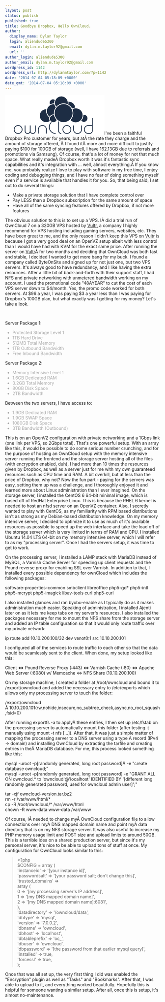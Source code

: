 ```yaml
---
layout: post
status: publish
published: true
title: Goodbye Dropbox, Hello OwnCloud.
author:
  display_name: Dylan Taylor
  login: aliendude5300
  email: dylan.m.taylor92@gmail.com
  url: ''
author_login: aliendude5300
author_email: dylan.m.taylor92@gmail.com
wordpress_id: 1142
wordpress_url: http://dylanmtaylor.com/?p=1142
date: '2014-07-04 05:18:09 +0000'
date_gmt: '2014-07-04 05:18:09 +0000'
---
```

<p><a href="http://dylanmtaylor.com/?attachment_id=1143" rel="attachment wp-att-1143"><img class="alignleft  wp-image-1143" src="/images/blog/2014/07/owncloud23.png" alt="owncloud23" width="323" height="129" /></a>I've been a faithful Dropbox Pro customer for years, but atÂ the rate they charge and the amount of storage offered, Â I found itÂ more and more difficult to justify paying $100 for 100GB of storage (well, I have 162.13GB due to referrals and promotions via Samsung). Of course, that's a lot of money for not that much space. What really madeÂ Dropbox worth it was it's fantastic sync capabilities and it's integration with ... well, almost everything.Â If you know me, you probably realize I love to play with software in my free time, I enjoy coding and debugging things, and I have no fear of doing something myself even if a service is available that handles it for you. So, that being said, I set out to do several things:</p>
<ul>
<li>Make a private storage solution that I have complete control over</li>
<li>Pay LESS than a Dropbox subscription for the same amount of space</li>
<li>Have all of the same syncing features offered by Dropbox, if not more features</li>
</ul>
<p>The obvious solution to this is to set up a VPS. IÂ did a trial run of OwnCloud 7 on a 320GB VPS hosted by <a href="http://www.vultr.com/?ref=6805270">Vultr</a>, a company I highly recommend for VPS hosting including gaming servers, websites, etc. They have been great to me, and the only reason I didn't keep this VPS on <a href="http://www.vultr.com/?ref=6805270">Vultr</a> is because I got a very good deal on an OpenVZ setup albeit with less control than I would have had with KVM for the exact same price. After running the server on <a href="http://www.vultr.com/?ref=6805270">Vultr</a>Â for two months and deciding that OwnCloud was both fast and stable, I decided I wanted to get more bang for my buck. I found a company called ByteOnSite and signed up for not just one, but two VPS servers. It's always good to have redundancy, and I like having the extra resources. After a little bit of back-and-forth with their support staff, I had NFS and private networking with unmetered bandwidth working on my account. I used the promotional code "48AYEAR" to cut the cost of each VPS server down to $4/month. Yes, the promo code worked for both servers. At $96 a year, I was paying $3 a year less than I was paying for Dropbox's 100GB plan, but what exactly was I getting for my money? Let's take a look.</p>
<p>&nbsp;</p>
<p>Server Package 1:</p>
<ul style="color: #ffffff;">
<li style="color: #aaaaaa;">Protected Storage Level 1</li>
<li style="color: #aaaaaa;">1TB Hard Drive</li>
<li style="color: #aaaaaa;">512MB Total Memory</li>
<li style="color: #aaaaaa;">1TB Outbound Bandwidth</li>
<li style="color: #aaaaaa;">Free Inbound Bandwidth</li>
</ul>
<p>Server Package 2:</p>
<ul style="color: #ffffff;">
<li style="color: #aaaaaa;">Memory Intensive Level 1</li>
<li style="color: #aaaaaa;">1.6GB Dedicated RAM</li>
<li style="color: #aaaaaa;">3.2GB Total Memory</li>
<li style="color: #aaaaaa;">80GB Disk Space</li>
<li style="color: #aaaaaa;">2TB Bandwidth</li>
</ul>
<p>Between the two servers, I have access to:</p>
<ul style="color: #ffffff;">
<li style="color: #aaaaaa;">1.9GB Dedicated RAM</li>
<li style="color: #aaaaaa;">1.9GB SWAP Space</li>
<li style="color: #aaaaaa;">1080GB Disk Space</li>
<li style="color: #aaaaaa;">3TB Bandwidth (Outbound)</li>
</ul>
<p>This is on an OpenVZ configuration with private networking and a 1Gbps link (one link per VPS, so 2Gbps total). That's one powerful setup. With an array like this, it would be possible to do some serious number crunching, and for the purpose of hosting an OwnCloud setup with the memory intensive server running the frontend and the storage server hosting all of the files (with encryption enabled, duh), I had more than 10 times the resources given by Dropbox, as well as a server just for me with my own guaranteed resources such as CPU time and RAM. A bit overkill, but at less than the price of Dropbox, why not? Now the fun part - paying for the servers was easy, setting them up was a challenge, and I thoroughly enjoyed it and learned more about Linux administration than I ever imagined. On the storage server, I installed the CentOS 6 64-bit minimal image, which is based off of RedHat Enterprise Linux. This is because the RHEL 6 kernel is needed to host an nfsd server on an OpenVZ container. Also, I secretly wanted to play with CentOS, as my familiarity with RPM based distributions isn't as strong as my Debian-based distribution knowledge. On my memory intensive server, I decided to optimize it to use as much of it's available resources as possible to speed up the web interface and take the load off of the storage server which is very limited in terms of RAM and CPU. I installed Ubuntu 14.04 LTS 64-bit on my memory intensive server, which I will refer to as my "processing server". Once I had the servers setup, it was time to get to work.</p>
<p>On the processing server, I installed a LAMP stack with MariaDB instead of MySQL, a Varnish Cache Server for speeding up client requests and the Pound reverse proxy for enabling SSL over Varnish. In addition to that, I installed every possible dependency for ownCloud which includes the following packages:</p>
<p>software-properties-common smbclient libreoffice php5-gd* php5-intl php5-mcrypt php5-imagick libav-tools curl php5-curl</p>
<p>I also installed glances and ran byobu-enable as I typically do as it makes administration much easier. Speaking of administration, I installed Ajenti later on as it lets me keep tabs on my server's resources. I also installed the packages necessary for me to mount the NFS share from the storage server and added an IP table configuration so that it would only route traffic over my private network:</p>
<p>ip route add 10.10.200.100/32 dev venot0:1 src 10.10.200.101</p>
<p>I configured all of the services to route traffic to each other so that the data would be seamlessly sent to the client. When done, my setup looked like this:</p>
<p>Client &lt;=&gt; Pound Reverse Proxy (:443) &lt;=&gt; Varnish Cache (:80) &lt;=&gt; Apache Web Server (:8080) w/ Memcache &lt;=&gt; NFS Share (10.10.200.100)</p>
<p>On my storage machine, I created a folder at /root/owncloud and bound it to /export/owncloud and added the necessary entry to /etc/exports which allows only my processing server to touch the folder:</p>
<p>/export/owncloud Â 10.10.200.101(rw,nohide,insecure,no_subtree_check,async,no_root_squash,fsid=0)</p>
<p>After running exportfs -a to applyÂ these entries, I then set up /etc/fstab on the processing server to automatically mount this folder (after testing it manually using mount -t nfs [...]). After that, it was just a simple matter of mapping the processing server to a DNS server using a type A record (IPv4 -&gt; domain) and installing OwnCloud by extracting the tarfile and creating entries in theÂ MariaDB database. For me, this process looked something like this:</p>
<p>mysql -uroot -p[randomly generated, long root password]Â -e "create database owncloud;"<br />
mysql -uroot -p[randomly generated, long root password] -e "GRANT ALL ON owncloud.* to 'owncloud'@'localhost' IDENTIFIED BY '[different long randomly generated password, used for owncloud admin user]';"</p>
<p>tar -xjf owncloud-version.tar.bz2<br />
rm -r /var/www/html/*<br />
cp -R /root/owncloud/* /var/www/html<br />
chown -R www-data:www-data /var/www</p>
<p>Of course, IÂ needed to change myÂ OwnCloud configuration file to allow connections over myÂ DNS mapped domain name and point myÂ data directory that is on my NFS storage server. It was also useful to increase my PHP memory usage limit and POST size and upload limits to around 50GB. This is a terrible idea on a shared production server, but since it's my personal server, it's nice to be able to upload tons of stuff at once. My configuration for OwnCloud looks similar to this:</p>
<blockquote><p>&lt;?php<br />
$CONFIG = array (<br />
'instanceid' =&gt; '[your instance id]',<br />
'passwordsalt' =&gt; '[your password salt; don't change this]',<br />
'trusted_domains' =&gt;<br />
array (<br />
0 =&gt; '[my processing server's IP address]',<br />
1 =&gt; '[my DNS mapped domain name]',<br />
2 =&gt; '[my DNS mapped domain name]:6081',<br />
),<br />
'datadirectory' =&gt; '/owncloud/data',<br />
'dbtype' =&gt; 'mysql',<br />
'version' =&gt; '7.0.0.2',<br />
'dbname' =&gt; 'owncloud',<br />
'dbhost' =&gt; 'localhost',<br />
'dbtableprefix' =&gt; 'oc_',<br />
'dbuser' =&gt; 'owncloud',<br />
'dbpassword' =&gt; '[the password from that earlier mysql query]',<br />
'installed' =&gt; true,<br />
'forcessl' =&gt; true,<br />
);</p></blockquote>
<p>Once that was all set up, the very first thing I did was enabled the "Encryption" plugin as well as "Tasks" and "Bookmarks". After that, I was able to upload to it, and everything worked beautifully. Hopefully this is helpful for someone wanting a similar setup. After all, once this is setup, it's almost no-maintenance.</p>

